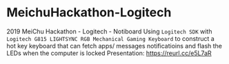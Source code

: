 # MeichuHackathon-Logitech
2019 MeiChu Hackathon - Logitech - Notiboard
Using `Logitech SDK` with `Logitech G815 LIGHTSYNC RGB Mechanical Gaming Keyboard` to construct a hot key keyboard that can fetch apps/ messages notificatioins and flash the LEDs when the computer is locked
Presentation: https://reurl.cc/e5L7aR
